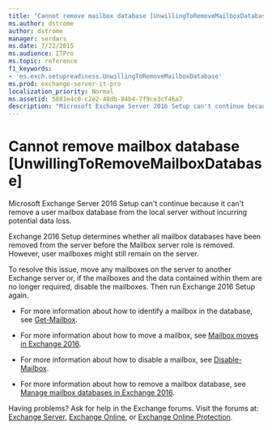 ```yaml
---
title: "Cannot remove mailbox database [UnwillingToRemoveMailboxDatabase]"
ms.author: dstrome
author: dstrome
manager: serdars
ms.date: 7/22/2015
ms.audience: ITPro
ms.topic: reference
f1_keywords:
- 'ms.exch.setupreadiness.UnwillingToRemoveMailboxDatabase'
ms.prod: exchange-server-it-pro
localization_priority: Normal
ms.assetid: 5881e4c0-c2e2-48db-84b4-7f9ce3cf46a7
description: "Microsoft Exchange Server 2016 Setup can't continue because it can't remove a user mailbox database from the local server without incurring potential data loss."
---
```


# Cannot remove mailbox database [UnwillingToRemoveMailboxDatabase]

Microsoft Exchange Server 2016 Setup can't continue because it can't remove a user mailbox database from the local server without incurring potential data loss.
  
 Exchange 2016 Setup determines whether all mailbox databases have been removed from the server before the Mailbox server role is removed. However, user mailboxes might still remain on the server.
  
To resolve this issue, move any mailboxes on the server to another Exchange server or, if the mailboxes and the data contained within them are no longer required, disable the mailboxes. Then run Exchange 2016 Setup again.
  
- For more information about how to identify a mailbox in the database, see [Get-Mailbox](http://technet.microsoft.com/library/8a5a6eb9-4a75-47f9-ae3b-a3ba251cf9a8.aspx).
    
- For more information about how to move a mailbox, see [Mailbox moves in Exchange 2016](../../recipients/mailbox-moves.md).
    
- For more information about how to disable a mailbox, see [Disable-Mailbox](http://technet.microsoft.com/library/33be55a3-1880-437d-a631-c1cca1736421.aspx).
    
- For more information about how to remove a mailbox database, see [Manage mailbox databases in Exchange 2016](../../architecture/mailbox-servers/manage-databases.md).
    
Having problems? Ask for help in the Exchange forums. Visit the forums at: [Exchange Server](https://go.microsoft.com/fwlink/p/?linkId=60612), [Exchange Online](https://go.microsoft.com/fwlink/p/?linkId=267542), or [Exchange Online Protection](https://go.microsoft.com/fwlink/p/?linkId=285351).
  

  

